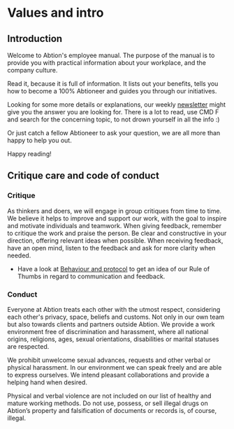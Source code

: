 # Values and intro

## Introduction
Welcome to Abtion's employee manual. The purpose of the manual is to provide you with practical information about your workplace, and the company culture.

Read it, because it is full of information. It lists out your benefits, tells you how to become a 100% Abtioneer and guides you through our initiatives.

Looking for some more details or explanations, our weekly [newsletter](https://abtion.io/) might give you the answer you are looking for. There is a lot to read, use CMD F and search for the concerning topic, to not drown yourself in all the info :)

Or just catch a fellow Abtioneer to ask your question, we are all more than happy to help you out.

Happy reading!

## Critique care and code of conduct

### Critique

As thinkers and doers, we will engage in group critiques from time to time. We believe it helps to improve and support our work, with the goal to inspire and motivate individuals and teamwork. When giving feedback, remember to critique the work and praise the person. Be clear and constructive in your direction, offering relevant ideas when possible. When receiving feedback, have an open mind, listen to the feedback and ask for more clarity when needed.

- Have a look at [Behaviour and protocol](https://inside.abtion.com/behaviour_and_protocol/code_reviews.html) to get an idea of our Rule of Thumbs in regard to communication and feedback.

### Conduct

Everyone at Abtion treats each other with the utmost respect, considering each other's privacy, space, beliefs and customs. Not only in our own team but also towards clients and partners outside Abtion. We provide a work environment free of discrimination and harassment, where all national origins, religions, ages, sexual orientations, disabilities or marital statuses are respected.

We prohibit unwelcome sexual advances, requests and other verbal or physical harassment. In our environment we can speak freely and are able to express ourselves. We intend pleasant collaborations and provide a helping hand when desired.

Physical and verbal violence are not included on our list of healthy and mature working methods.
Do not use, possess, or sell illegal drugs on Abtion’s property and falsification of documents or records is, of course, illegal.
